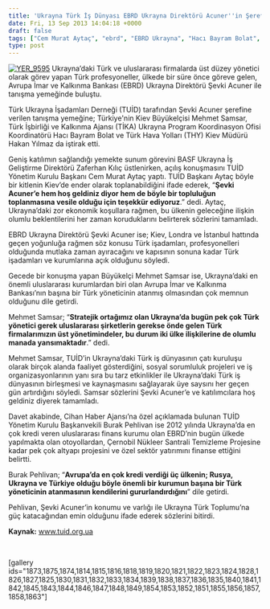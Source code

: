 ```yaml
---
title: 'Ukrayna Türk İş Dünyası EBRD Ukrayna Direktörü Acuner''in Şerefine Verilen Yemekte Buluştu'
date: Fri, 13 Sep 2013 14:04:18 +0000
draft: false
tags: ["Cem Murat Aytaç", "ebrd", "EBRD Ukrayna", "Hacı Bayram Bolat", "hakan yılmaz", "mangal", "Mehmet Samsar", "Restoran", "Şevki Acuner", "tika", "TUİD", "TUİD (Türk Ukrayna İşadamları Derneği)", "Zaferhan Kılıç"]
type: post
---
```


[![YER_9595](https://burakpehlivan.org/wp-content/uploads/2013/09/YER_9595.jpg)](https://burakpehlivan.org/1813/tuid-yeni-ebrd-ukrayna-direktoru-acuner-serefine-yemek-verdi/yer_9595/)
Ukrayna’daki Türk ve uluslararası firmalarda üst düzey yönetici olarak görev yapan Türk profesyoneller, ülkede bir süre önce göreve gelen, Avrupa İmar ve Kalkınma Bankası (EBRD) Ukrayna Direktörü Şevki Acuner ile tanışma yemeğinde buluştu.

Türk Ukrayna İşadamları Derneği (TUİD) tarafından Şevki Acuner şerefine verilen tanışma yemeğine; Türkiye'nin Kiev Büyükelçisi Mehmet Samsar, Türk İşbirliği ve Kalkınma Ajansı (TİKA) Ukrayna Program Koordinasyon Ofisi Koordinatörü Hacı Bayram Bolat ve Türk Hava Yolları (THY) Kiev Müdürü Hakan Yılmaz da iştirak etti.

Geniş katılımın sağlandığı yemekte sunum görevini BASF Ukrayna İş Geliştirme Direktörü Zaferhan Kılıç üstlenirken, açılış konuşmasını TUİD Yönetim Kurulu Başkanı Cem Murat Aytaç yaptı. TUİD Başkanı Aytaç böyle bir kitlenin Kiev’de ender olarak toplanabildiğini ifade ederek, “**Şevki Acuner’e hem hoş geldiniz diyor hem de böyle bir topluluğun toplanmasına vesile olduğu için teşekkür ediyoruz**.” dedi. Aytaç, Ukrayna’daki zor ekonomik koşullara rağmen, bu ülkenin geleceğine ilişkin olumlu beklentilerini her zaman koruduklarını belirterek sözlerini tamamladı.

EBRD Ukrayna Direktörü Şevki Acuner ise; Kiev, Londra ve İstanbul hattında geçen yoğunluğa rağmen söz konusu Türk işadamları, profesyonelleri olduğunda mutlaka zaman ayıracağını ve kapısının sonuna kadar Türk işadamları ve kurumlarına açık olduğunu söyledi.

Gecede bir konuşma yapan Büyükelçi Mehmet Samsar ise, Ukrayna’daki en önemli uluslararası kurumlardan biri olan Avrupa İmar ve Kalkınma Bankası’nın başına bir Türk yöneticinin atanmış olmasından çok memnun olduğunu dile getirdi.

Mehmet Samsar; “**Stratejik ortağımız olan Ukrayna’da bugün pek çok Türk yönetici gerek uluslararası şirketlerin gerekse önde gelen Türk firmalarımızın üst yönetimindeler, bu durum iki ülke ilişkilerine de olumlu manada yansımaktadır**.” dedi.

Mehmet Samsar, TUİD’in Ukrayna’daki Türk iş dünyasının çatı kuruluşu olarak birçok alanda faaliyet gösterdiğini, sosyal sorumluluk projeleri ve iş organizasyonlarının yanı sıra bu tarz etkinlikler ile Ukrayna’daki Türk iş dünyasının birleşmesi ve kaynaşmasını sağlayarak üye saysını her geçen gün artırdığını söyledi. Samsar sözlerini Şevki Acuner’e ve katılımcılara hoş geldiniz diyerek tamamladı.

Davet akabinde, Cihan Haber Ajansı’na özel açıklamada bulunan TUİD Yönetim Kurulu Başkanvekili Burak Pehlivan ise 2012 yılında Ukrayna’da en çok kredi veren uluslararası finans kurumu olan EBRD’nin bugün ülkede yapılmakta olan otoyollardan, Çernobil Nükleer Santrali Temizleme Projesine kadar pek çok altyapı projesini ve özel sektör yatırımını finanse ettiğini belirtti.

Burak Pehlivan; “**Avrupa’da en çok kredi verdiği üç ülkenin; Rusya, Ukrayna ve Türkiye olduğu böyle önemli bir kurumun başına bir Türk yöneticinin atanmasının kendilerini gururlandırdığını**” dile getirdi.

Pehlivan, Şevki Acuner’in konumu ve varlığı ile Ukrayna Türk Toplumu’na güç katacağından emin olduğunu ifade ederek sözlerini bitirdi.

**Kaynak:**
www.tuid.org.ua

 

\[gallery ids="1873,1875,1874,1814,1815,1816,1818,1819,1820,1821,1822,1823,1824,1828,1826,1827,1825,1830,1831,1832,1833,1834,1839,1838,1837,1836,1835,1840,1841,1842,1845,1843,1844,1846,1847,1848,1849,1854,1853,1852,1851,1855,1856,1857,1858,1863"\]
